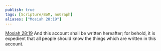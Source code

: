 ```yaml
---
publish: true
tags: [Scripture/BoM, noGraph]
aliases: ["Mosiah 28:19"]
---
```

[Mosiah 28:19](https://churchofjesuschrist.org/study/scriptures/bofm/mosiah/28?lang=eng&id=p19#p19) And this account shall be written hereafter; for behold, it is expedient that all people should know the things which are written in this account.
